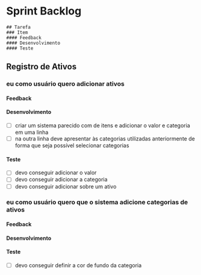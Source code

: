 # Sprint Backlog

```
## Tarefa
### Item
#### Feedback
#### Desenvolvimento
#### Teste
```

## Registro de Ativos

### eu como usuário quero adicionar ativos

#### Feedback

#### Desenvolvimento

- [ ] criar um sistema parecido com de itens e adicionar o valor e categoria em uma linha 
- [ ] na outra linha deve apresentar às categorias utilizadas anteriormente de forma que seja possível selecionar categorias

#### Teste

- [ ] devo conseguir adicionar o valor
- [ ] devo conseguir adicionar a categoria
- [ ] devo conseguir adicionar sobre um ativo

### eu como usuário quero que o sistema adicione categorias de ativos

#### Feedback
#### Desenvolvimento
#### Teste

- [ ] devo conseguir definir a cor de fundo da categoria